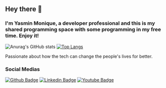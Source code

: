 ## Hey there 👋
### I'm Yasmin Monique, a developer professional and this is my shared programming space with some programming in my free time. Enjoy it!

![Anurag's GitHub stats](https://github-readme-stats.vercel.app/api?username=yajaluz&show_icons=true&theme=tokyonight)
[![Top Langs](https://github-readme-stats.vercel.app/api/top-langs/?username=yajaluz&layout=compact&theme=tokyonight)](https://github.com/yajaluz/github-readme-stats)

Passionate about how the tech can change the people's lives for better. 

### Social Medias

[![Github Badge](https://img.shields.io/badge/-Github-000?style=flat-square&logo=Github&logoColor=white&link=https://github.com/fagnerpsantos)](https://github.com/yajaluz)
[![Linkedin Badge](https://img.shields.io/badge/-LinkedIn-blue?style=flat-square&logo=Linkedin&logoColor=white&link=https://www.linkedin.com/in/fagnerpsantos/)](https://www.linkedin.com/in/yasminluz-oliveira/)
[![Youtube Badge](https://img.shields.io/badge/-YouTube-ff0000?style=flat-square&labelColor=ff0000&logo=youtube&logoColor=white&link=https://www.youtube.com/user/TreinaWeb)](https://www.youtube.com/channel/UCJ26pEo-Vnj5Yg6BQ2VxxgQ)
